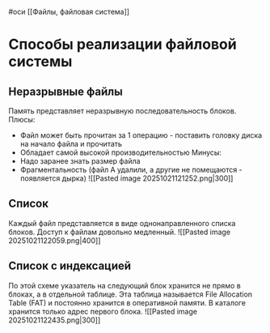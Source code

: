 #оси 
[[Файлы, файловая система]]
# Способы реализации файловой системы
## Неразрывные файлы
Память представляет неразрывную последовательность блоков. 
Плюсы:
- Файл может быть прочитан за 1 операцию - поставить головку диска на начало файла и прочитать
- Обладает самой высокой производительностью
Минусы:
- Надо заранее знать размер файла
- Фрагментальность (файл А удалили, а другие не помещаются - появляется дырка)
![[Pasted image 20251021121252.png|300]]

## Список
Каждый файл представляется в виде однонаправленного списка блоков. Доступ к файлам довольно медленный.
![[Pasted image 20251021122059.png|400]]

## Список с индексацией
По этой схеме указатель на следующий блок хранится не прямо в блоках, а в отдельной таблице. Эта таблица называется File Allocation Table (FAT) и постоянно хранится в оперативной памяти. В каталоге хранится только адрес первого блока.
![[Pasted image 20251021122435.png|300]]
